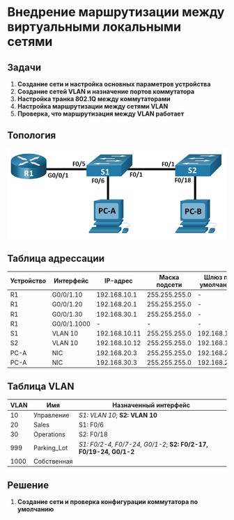 # Внедрение маршрутизации между виртуальными локальными сетями
## Задачи
1. **Создание сети и настройка основных параметров устройства**
2. **Создание сетей VLAN и назначение портов коммутатора**
3. **Настройка транка 802.1Q между коммутаторами**
4. **Настройка маршрутизации между сетями VLAN**
5. **Проверка, что маршрутизация между VLAN работает**
## Топология

![alt text](image.png)

## Таблица адрессации
Устройство | Интерфейс | IP-адрес | Маска подсети | Шлюз по умолчанию
--- | --- | --- | --- | ---
R1 | G0/0/1.10 | 192.168.10.1 | 255.255.255.0 | -
R1 | G0/0/1.20 | 192.168.20.1 | 255.255.255.0 | -
R1 | G0/0/1.30 | 192.168.30.1 | 255.255.255.0 | -
R1 | G0/0/1.1000 | - | - | - 
S1 | VLAN 10 | 192.168.10.11 | 255.255.255.0 | 192.168.10.1
S2 | VLAN 10 | 192.168.10.12 | 255.255.255.0 | 192.168.10.1
PC-A | NIC | 192.168.20.3 | 255.255.255.0 | 192.168.20.1
PC-A | NIC | 192.168.30.3 | 255.255.255.0 | 192.168.20.1

## Таблица VLAN
VLAN | Имя | Назначенный интерфейс
--- | --- | ---
10 | Управление | *S1: VLAN 10*; **S2: VLAN 10** 
20 | Sales | S1: F0/6
30 | Operations | S2: F0/18
999 | Parking_Lot | *S1: F0/2-4, F0/7-24, G0/1-2*; **S2: F0/2-17, F0/19-24, G0/1-2**
1000 | Собственная |

## Решение
1. **Создание сети и проверка конфигурации коммутатора по умолчанию**
